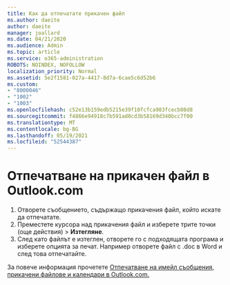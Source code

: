 ```yaml
---
title: Как да отпечатате прикачен файл
ms.author: daeite
author: daeite
manager: joallard
ms.date: 04/21/2020
ms.audience: Admin
ms.topic: article
ms.service: o365-administration
ROBOTS: NOINDEX, NOFOLLOW
localization_priority: Normal
ms.assetid: 5e2f1581-027a-4417-8d7a-6cae5c6d52b6
ms.custom:
- "8000046"
- "1002"
- "1003"
ms.openlocfilehash: c52e13b159edb5215e39f10fcfca983fcecb08d8
ms.sourcegitcommit: f4866e94918c7b591ad0cd3b58169d340bcc7f00
ms.translationtype: MT
ms.contentlocale: bg-BG
ms.lasthandoff: 05/19/2021
ms.locfileid: "52544387"
---
```

# <a name="print-an-attachment-in-outlookcom"></a>Отпечатване на прикачен файл в Outlook.com

1. Отворете съобщението, съдържащо прикачения файл, който искате да отпечатате.
2. Преместете курсора над прикачения файл и изберете трите точки (още действия) > **Изтегляне**.
3. След като файлът е изтеглен, отворете го с подходящата програма и изберете опцията за печат. Например отворете файл с .doc в Word и след това отпечатайте.

За повече информация прочетете [Отпечатване на имейл съобщения, прикачени файлове и календари в Outlook.com.](https://support.office.com/article/c835b8e5-b310-4cab-ac15-b6eb95149855?wt.mc_id=Office_Outlook_com_Alchemy)